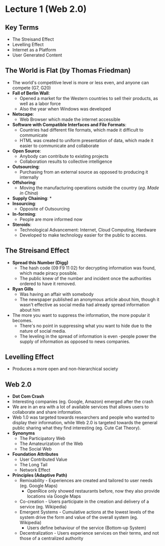 # Lecture 1 (Web 2.0)

## Key Terms

* The Streisand Effect
* Levelling Effect
* Internet as a Platform
* User Generated Content

## The World is Flat (by Thomas Friedman)
* The world's competitive level is more or less even, and anyone can compete (G7, G20)
* **Fall of Berlin Wall**: 
  * Opened a market for the Western countries to sell their products, as well as a labor force
  * Also the year when Windows was developed
* **Netscape**:
  * Web Browser which made the internet accessible
* **Software with Compatible Interfaces and File Formats**:
  * Countries had different file formats, which made it difficult to communicate
  * HTML was created to uniform presentation of data, which made it easier to communicate and collaborate
* **Open Source**:
  * Anybody can contribute to existing projects
  * Collaboration results to collective intelligence
* **Outsourcing**:
  * Purchasing from an external source as opposed to producing it internally
* **Offshoring**:
  * Moving the manufacturing operations outside the country (*eg. Made in China*)
* **Supply Chaining**:
  * 
* **Insourcing**:
  * Opposite of Outsourcing
* **In-forming**:
  * People are more informed now 
* **Steroids**:
  * Technological Advancement: Internet, Cloud Computing, Hardware
  * Developed to make technology easier for the public to access.

## The Streisand Effect
* **Spread this Number (Digg)**
  * The hash code (09 F9 11 02) for decrypting information was found, which made piracy possible.
  * The public knew of the number and incident once the authorities ordered to have it removed.
* **Ryan Gills**
  * Was having an affair with somebody
  * The newspaper published an anonymous article about him, though it wasn't effective as social media had already spread information about him
* The more you want to suppress the information, the more popular it becomes.
  * There's no point in suppressing what you want to hide due to the nature of social media.
  * The leveling in the spread of information is even -people power the supply of information as opposed to news companies.

## Levelling Effect
* Produces a more open and non-hierarchical society

## Web 2.0
* **Dot Com Crash**
 * Interesting companies (eg. Google, Amazon) emerged after the crash
* We are in an era with a lot of available services that allows users to collaborate and share information.
* Web 1.0 was targeted towards researchers and people who wanted to display their information, while Web 2.0 is targeted towards the general public sharing what they find interesting (eg. Cute Cat Theory).
* **Synonyms**
  * The Participatory Web
  * The Amateurization of the Web
  * The Social Web
* **Foundation Attributes**
  * User Contributed Value
  * The Long Tail
  * Network Effect
* **Principles (Adaptive Path)**
  * Remixability - Experiences are created and tailored to user needs (eg. Google Maps)
    * OpenRice only showed restaurants before, now they also provide locations via Google Maps
  * Co-creation - Users participate in the creation and delivery of a service (eg. Wikipedia)
  * Emergent Systems - Cumulative actions at the lowest levels of the system drive the form and value of the overall system (eg. Wikipedia)
    * Users define behaviour of the service (Bottom-up System)
  * Decentralization - Users experience services on their terms, and not those of a centralized authority



